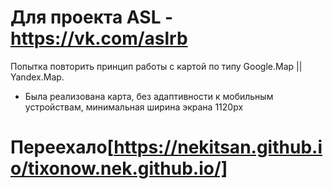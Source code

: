 # Для проекта ASL - https://vk.com/aslrb
Попытка повторить принцип работы с картой по типу Google.Map || Yandex.Map.
* Была реализована карта, без адаптивности к мобильным устройствам, минимальная ширина экрана 1120px
# Переехало[https://nekitsan.github.io/tixonow.nek.github.io/]
